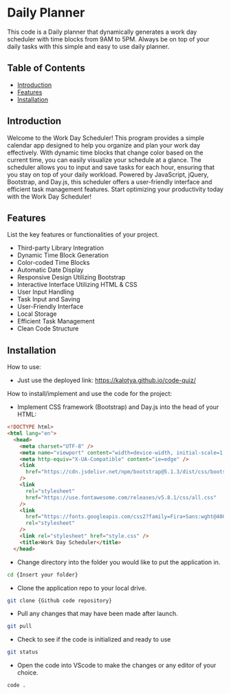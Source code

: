 # Daily Planner

This code is a Daily planner that dynamically generates a work day scheduler with time blocks from 9AM to 5PM. Always be on top of your daily tasks with this simple and easy to use daily planner.

## Table of Contents

- [Introduction](#introduction)
- [Features](#features)
- [Installation](#installation)

## Introduction

Welcome to the Work Day Scheduler! This program provides a simple calendar app designed to help you organize and plan your work day effectively. With dynamic time blocks that change color based on the current time, you can easily visualize your schedule at a glance. The scheduler allows you to input and save tasks for each hour, ensuring that you stay on top of your daily workload. Powered by JavaScript, jQuery, Bootstrap, and Day.js, this scheduler offers a user-friendly interface and efficient task management features. Start optimizing your productivity today with the Work Day Scheduler!

## Features

List the key features or functionalities of your project.

- Third-party Library Integration
- Dynamic Time Block Generation
- Color-coded Time Blocks
- Automatic Date Display
- Responsive Design Utilizing Bootstrap
- Interactive Interface Utilizing HTML & CSS
- User Input Handling
- Task Input and Saving
- User-Friendly Interface
- Local Storage
- Efficient Task Management
- Clean Code Structure 

## Installation

How to use:
 - Just use the deployed link:
 https://kalotya.github.io/code-quiz/
 


How to install/implement and use the code for the project:

- Implement CSS framework (Bootstrap) and Day.js into the head of your HTML:
```html
<!DOCTYPE html>
<html lang="en">
  <head>
    <meta charset="UTF-8" />
    <meta name="viewport" content="width=device-width, initial-scale=1.0" />
    <meta http-equiv="X-UA-Compatible" content="ie=edge" />
    <link
      href="https://cdn.jsdelivr.net/npm/bootstrap@5.1.3/dist/css/bootstrap.min.css"
    />
    <link
      rel="stylesheet"
      href="https://use.fontawesome.com/releases/v5.8.1/css/all.css"
    />
    <link
      href="https://fonts.googleapis.com/css2?family=Fira+Sans:wght@400;700&display=swap"
      rel="stylesheet"
    />
    <link rel="stylesheet" href="style.css" />
    <title>Work Day Scheduler</title>
  </head>
```



- Change directory into the folder you would like to put the application in.
```bash
cd {Insert your folder}
```
- Clone the application repo to your local drive.
```bash
git clone {Github code repository}
```
- Pull any changes that may have been made after launch.
```bash
git pull
```
- Check to see if the code is initialized and ready to use
```bash
git status
```
- Open the code into VScode to make the changes or any editor of your choice.
```bash
code .
```